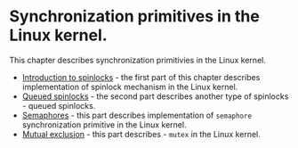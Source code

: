 # Synchronization primitives in the Linux kernel.

This chapter describes synchronization primitivies in the Linux kernel.

* [Introduction to spinlocks](http://0xax.gitbooks.io/linux-insides/content/SyncPrim/sync-1.html) - the first part of this chapter describes implementation of spinlock mechanism in the Linux kernel.
* [Queued spinlocks](https://0xax.gitbooks.io/linux-insides/content/SyncPrim/sync-2.html) - the second part describes another type of spinlocks - queued spinlocks.
* [Semaphores](https://0xax.gitbooks.io/linux-insides/content/SyncPrim/sync-3.html) - this part describes implementation of `semaphore` synchronization primitive in the Linux kernel.
* [Mutual exclusion](https://0xax.gitbooks.io/linux-insides/content/SyncPrim/sync-4.html) - this part describes - `mutex` in the Linux kernel.
